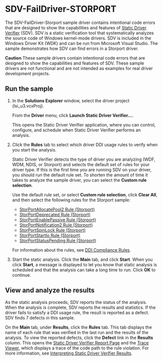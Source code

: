 <!---
    name: SDV-FailDriver-STORPORT
    platform: KMDF
    language: cpp
    category: StaticDriverVerifier 
    description: Demonstrates how Static Driver Verifier (SDV) can find errors in a Storport driver.
    samplefwlink: https://go.microsoft.com/fwlink/p/?LinkId=617997
--->


SDV-FailDriver-STORPORT
=======================

The SDV-FailDriver-Storport sample driver contains intentional code errors that are designed to show the capabilities and features of [Static Driver Verifier](https://msdn.microsoft.com/en-us/library/windows/hardware/ff552808) (SDV). SDV is a static verification tool that systematically analyzes the source code of Windows kernel-mode drivers. SDV is included in the Windows Driver Kit (WDK) and can be run from Microsoft Visual Studio. The sample demonstrates how SDV can find errors in a Storport driver.

**Caution** These sample drivers contain intentional code errors that are designed to show the capabilities and features of SDV. These sample drivers are not functional and are not intended as examples for real driver development projects.

Run the sample
--------------

1.  In the **Solutions Explorer** window, select the driver project (lsi\_u3.vcxProj).

    From the **Driver** menu, click **Launch Static Driver Verifier...**.

    This opens the Static Driver Verifier application, where you can control, configure, and schedule when Static Driver Verifier performs an analysis.

2.  Click the **Rules** tab to select which driver DDI usage rules to verify when you start the analysis.

    Static Driver Verifier detects the type of driver you are analyzing (WDF, WDM, NDIS, or Storport) and selects the default set of rules for your driver type. If this is the first time you are running SDV on your driver, you should run the default rule set. To shorten the amount of time it takes to analyze the sample driver, you can select the **Custom rule selection**.

    Use the default rule set, or select **Custom rule selection**, click **Clear All**, and then select the following rules for the Storport sample:

    -   [StorPortAllocatePool2 Rule (Storport)](https://msdn.microsoft.com/en-us/library/windows/hardware/hh454259)
    -   [StorPortDeprecated Rule (Storport)](https://msdn.microsoft.com/en-us/library/windows/hardware/hh454263)
    -   [StorPortEnablePassive Rule (Storport)](https://msdn.microsoft.com/en-us/library/windows/hardware/hh454264)
    -   [StorPortNotification2 Rule (Storport)](https://msdn.microsoft.com/en-us/library/windows/hardware/hh454268)
    -   [StorPortSpinLock Rule (Storport)](https://msdn.microsoft.com/en-us/library/windows/hardware/hh454273)
    -   [StorPortStartIo Rule (Storport)](https://msdn.microsoft.com/en-us/library/windows/hardware/hh454274)
    -   [StorPortStatusPending Rule (Storport)](https://msdn.microsoft.com/en-us/library/windows/hardware/hh454275)

    For information about the rules, see [DDI Compliance Rules](https://msdn.microsoft.com/en-us/library/windows/hardware/ff552840).

3.  Start the static analysis. Click the **Main** tab, and click **Start**. When you click **Start**, a message is displayed to let you know that static analysis is scheduled and that the analysis can take a long time to run. Click **OK** to continue.

View and analyze the results
----------------------------

As the static analysis proceeds, SDV reports the status of the analysis. When the analysis is complete, SDV reports the results and statistics. If the driver fails to satisfy a DDI usage rule, the result is reported as a defect. SDV finds 7 defects in this sample.

On the **Main** tab, under **Results**, click the **Rules** tab. This tab displays the name of each rule that was verified in the last run and the results of the analysis. To view the reported defects, click the **Defect** link in the **Results** column. This opens the [Static Driver Verifier Report Page](https://msdn.microsoft.com/en-us/library/windows/hardware/ff552834) and the [Trace Viewer](https://msdn.microsoft.com/en-us/library/windows/hardware/ff544659), which displays a trace of the code path to the rule violation. For more information, see [Interpreting Static Driver Verifier Results](https://msdn.microsoft.com/en-us/library/windows/hardware/ff547228).

